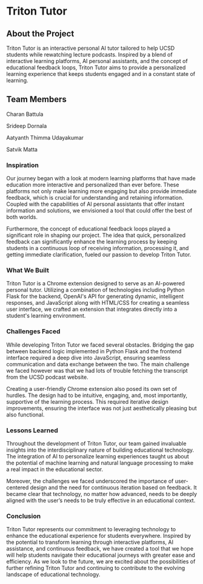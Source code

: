 # Triton Tutor

## About the Project

Triton Tutor is an interactive personal AI tutor tailored to help UCSD students while rewatching lecture podcasts. Inspired by a blend of interactive learning platforms, AI personal assistants, and the concept of educational feedback loops, Triton Tutor aims to provide a personalized learning experience that keeps students engaged and in a constant state of learning.

## Team Members

Charan Battula

Srideep Dornala

Aatyanth Thimma Udayakumar

Satvik Matta

### Inspiration

Our journey began with a look at modern learning platforms that have made education more interactive and personalized than ever before. These platforms not only make learning more engaging but also provide immediate feedback, which is crucial for understanding and retaining information. Coupled with the capabilities of AI personal assistants that offer instant information and solutions, we envisioned a tool that could offer the best of both worlds.

Furthermore, the concept of educational feedback loops played a significant role in shaping our project. The idea that quick, personalized feedback can significantly enhance the learning process by keeping students in a continuous loop of receiving information, processing it, and getting immediate clarification, fueled our passion to develop Triton Tutor.

### What We Built

Triton Tutor is a Chrome extension designed to serve as an AI-powered personal tutor. Utilizing a combination of technologies including Python Flask for the backend, OpenAI's API for generating dynamic, intelligent responses, and JavaScript along with HTML/CSS for creating a seamless user interface, we crafted an extension that integrates directly into a student's learning environment.

### Challenges Faced

While developing Triton Tutor we faced several obstacles. Bridging the gap between backend logic implemented in Python Flask and the frontend interface required a deep dive into JavaScript, ensuring seamless communication and data exchange between the two. The main challenge we faced however was that we had lots of trouble fetching the transcript from the UCSD podcast website.

Creating a user-friendly Chrome extension also posed its own set of hurdles. The design had to be intuitive, engaging, and, most importantly, supportive of the learning process. This required iterative design improvements, ensuring the interface was not just aesthetically pleasing but also functional.

### Lessons Learned

Throughout the development of Triton Tutor, our team gained invaluable insights into the interdisciplinary nature of building educational technology. The integration of AI to personalize learning experiences taught us about the potential of machine learning and natural language processing to make a real impact in the educational sector.

Moreover, the challenges we faced underscored the importance of user-centered design and the need for continuous iteration based on feedback. It became clear that technology, no matter how advanced, needs to be deeply aligned with the user’s needs to be truly effective in an educational context.

### Conclusion

Triton Tutor represents our commitment to leveraging technology to enhance the educational experience for students everywhere. Inspired by the potential to transform learning through interactive platforms, AI assistance, and continuous feedback, we have created a tool that we hope will help students navigate their educational journeys with greater ease and efficiency. As we look to the future, we are excited about the possibilities of further refining Triton Tutor and continuing to contribute to the evolving landscape of educational technology.
